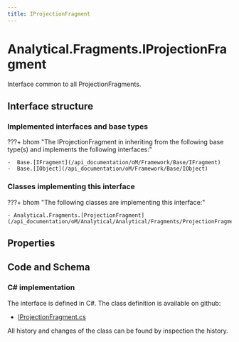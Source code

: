 ```yaml
---
title: IProjectionFragment
---
```


# Analytical.Fragments.IProjectionFragment

Interface common to all ProjectionFragments.

## Interface structure

### Implemented interfaces and base types

???+ bhom "The IProjectionFragment in inheriting from the following base type(s) and implements the following interfaces:"

    -  Base.[IFragment](/api_documentation/oM/Framework/Base/IFragment)
    -  Base.[IObject](/api_documentation/oM/Framework/Base/IObject)


### Classes implementing this interface

???+ bhom "The following classes are implementing this interface:"

    - Analytical.Fragments.[ProjectionFragment](/api_documentation/oM/Analytical/Analytical/Fragments/ProjectionFragment)


## Properties

## Code and Schema

### C# implementation

The interface is defined in C#. The class definition is available on github:

- [IProjectionFragment.cs](https://github.com/BHoM/BHoM/blob/develop/Analytical_oM/Fragments\IProjectionFragment.cs)

All history and changes of the class can be found by inspection the history.
